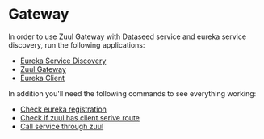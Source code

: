 # Gateway

In order to use Zuul Gateway  with Dataseed service and eureka service discovery, run the following applications:
* [Eureka Service Discovery](https://github.com/GuilhermeDeconto/ServiceDiscovery)
* [Zuul Gateway](https://github.com/GuilhermeDeconto/Gateway)
* [Eureka Client](https://github.com/GuilhermeDeconto/DataseedService)

In addition you'll need the following commands to see everything working:
* [Check eureka registration](http://localhost:8761/)
* [Check if zuul has client serive route](http://localhost:8762/actuator/routes)
* [Call service through zuul](http://localhost:8762/spring-cloud-eureka-client/api/test)
